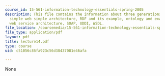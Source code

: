 ```yaml
---
course_id: 15-561-information-technology-essentials-spring-2005
description: This file contains the information about three generations of web, xml,
  simple web simple architecture, RDF and its example, ontology and example, web services,
  web service architecture, SOAP, UDDI, WSDL.
file_location: /coursemedia/15-561-information-technology-essentials-spring-2005/c51056c86fa923c56d38437081e46afa_lecture14.pdf
file_type: application/pdf
layout: pdf
title: lecture14.pdf
type: course
uid: c51056c86fa923c56d38437081e46afa

---
```

None